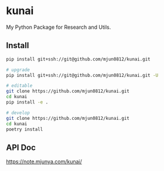 # kunai

My Python Package for Research and Utils.

## Install

```bash
pip install git+ssh://git@github.com/mjun0812/kunai.git

# upgrade
pip install git+ssh://git@github.com/mjun0812/kunai.git -U

# editable
git clone https://github.com/mjun0812/kunai.git
cd kunai
pip install -e .

# develop
git clone https://github.com/mjun0812/kunai.git
cd kunai
poetry install
```

## API Doc

<https://note.mjunya.com/kunai/>